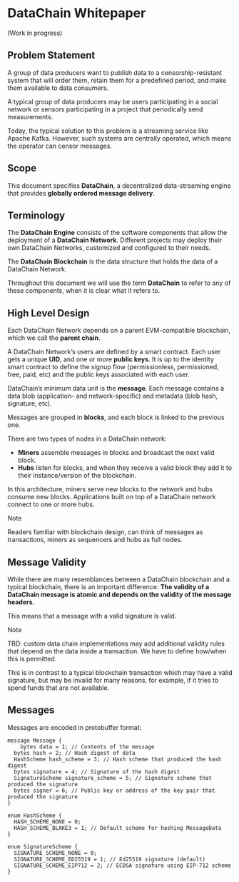 # DataChain Whitepaper

(Work in progress)


## Problem Statement

A group of data producers want to publish data to a censorship-resistant system that will order them, retain them for a predefined period, and make them available to data consumers.

A typical group of data producers may be users participating in a social network or sensors participating in a project that periodically send measurements.

Today, the typical solution to this problem is a streaming service like Apache Kafka. However, such systems are centrally operated, which means the operator can censor messages.

## Scope

This document specifies **DataChain**, a decentralized data-streaming engine that provides **globally ordered message delivery**.


## Terminology

The **DataChain Engine** consists of the software components that allow the deployment of a **DataChain Network**. Different projects may deploy their own DataChain Networks, customized and configured to their needs.

The **DataChain Blockchain** is the data structure that holds the data of a DataChain Network.

Throughout this document we will use the term **DataChain** to refer to any of these components, when it is clear what it refers to.

## High Level Design
Each DataChain Network depends on a parent EVM-compatible blockchain, which we call the **parent chain**.

A DataChain Network’s users are defined by a smart contract. Each user gets a unique **UID**, and one or more **public keys**. It is up to the identity smart contract to define the signup flow (permissionless, permissioned, free, paid, etc) and the public keys associated with each user.

DataChain’s minimum data unit is the **message**. Each message contains a data blob (application- and network-specific) and metadata (blob hash, signature, etc).

Messages are grouped in **blocks**, and each block is linked to the previous one.

There are two types of nodes in a DataChain network:
- **Miners** assemble messages in blocks and broadcast the next valid block.
- **Hubs** listen for blocks, and when they receive a valid block they add it to their instance/version of the blockchain.

In this architecture, miners serve new blocks to the network and hubs consume new blocks. Applications built on top of a DataChain network connect to one or more hubs.

> [!NOTE]
> Readers familiar with blockchain design, can think of messages as transactions, miners as sequencers and hubs as full nodes.

## Message Validity

While there are many resemblances between a DataChain blockchain and a typical blockchain, there is an important difference: **The validity of a DataChain message is atomic and depends on the validity of the message headers.**

This means that a message with a valid signature is valid.

> [!NOTE]
TBD: custom data chain implementations may add additional validity rules that depend on the data inside a transaction. We have to define how/when this is permitted.

This is in contrast to a typical blockchain transaction which may have a valid signature, but may be invalid for many reasons, for example, if it tries to spend funds that are not available.

## Messages

Messages are encoded in protobuffer format:

```
message Message {
	bytes data = 1; // Contents of the message
  bytes hash = 2; // Hash digest of data
  HashScheme hash_scheme = 3; // Hash scheme that produced the hash digest
  bytes signature = 4; // Signature of the hash digest
  SignatureScheme signature_scheme = 5; // Signature scheme that produced the signature
  bytes signer = 6; // Public key or address of the key pair that produced the signature
}

enum HashScheme {
  HASH_SCHEME_NONE = 0;
  HASH_SCHEME_BLAKE3 = 1; // Default scheme for hashing MessageData
}

enum SignatureScheme {
  SIGNATURE_SCHEME_NONE = 0;
  SIGNATURE_SCHEME_ED25519 = 1; // Ed25519 signature (default)
  SIGNATURE_SCHEME_EIP712 = 2; // ECDSA signature using EIP-712 scheme
}
```

